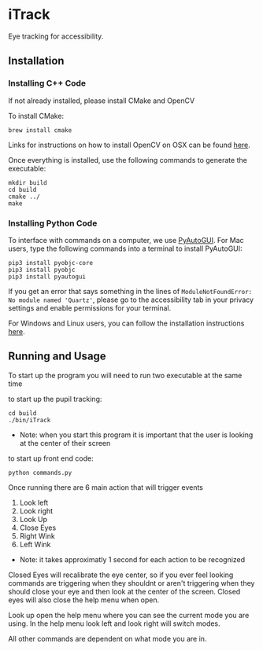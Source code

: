 # iTrack

Eye tracking for accessibility.

## Installation

### Installing C++ Code

If not already installed, please install CMake and OpenCV

To install CMake:
```
brew install cmake
```

Links for instructions on how to install OpenCV on OSX can be found [here](http://charliegerard.github.io/blog/Installing-OpenCV/).

Once everything is installed, use the following commands to generate the executable:
```
mkdir build
cd build
cmake ../
make
```

### Installing Python Code

To interface with commands on a computer, we use [PyAutoGUI](https://github.com/asweigart/pyautogui). For Mac users, type the following commands into a terminal to install PyAutoGUI:

```
pip3 install pyobjc-core
pip3 install pyobjc
pip3 install pyautogui
```

If you get an error that says something in the lines of ```ModuleNotFoundError: No module named 'Quartz'```, please go to the accessibility tab in your privacy settings and enable permissions for your terminal.

For Windows and Linux users, you can follow the installation instructions [here](https://pyautogui.readthedocs.io/en/latest/install.html).

## Running and Usage

To start up the program you will need to run two executable at the same time

to start up the pupil tracking:
```
cd build
./bin/iTrack
```
* Note: when you start this program it is important that the user is looking at the center of their screen

to start up front end code:
```
python commands.py
```

Once running there are 6 main action that will trigger events
1. Look left
2. Look right
3. Look Up
4. Close Eyes
5. Right Wink
6. Left Wink
* Note: it takes approximatly 1 second for each action to be recognized

Closed Eyes will recalibrate the eye center, so if you ever feel looking commands are triggering when they shouldnt or aren't triggering when they should close your eye and then look at the center of the screen. Closed eyes will also close the help menu when open.

Look up open the help menu where you can see the current mode you are using. In the help menu look left and look right will switch modes.

All other commands are dependent on what mode you are in.

